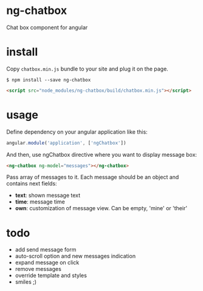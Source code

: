 # ng-chatbox
Chat box component for angular

# install
Copy `chatbox.min.js` bundle to your site and plug it on the page.
```
$ npm install --save ng-chatbox
```
```html
<script src="node_modules/ng-chatbox/build/chatbox.min.js"></script>
```

# usage
Define dependency on your angular application like this:
```javascript
angular.module('application', ['ngChatbox'])
```
And then, use ngChatbox directive where you want to display message box:
```html
<ng-chatbox ng-model="messages"></ng-chatbox>
```
Pass array of messages to it.
Each message should be an object and contains next fields:
- **text**: shown message text
- **time**: message time
- **own**: customization of message view. Can be empty, 'mine' or 'their'

# todo
* add send message form
* auto-scroll option and new messages indication
* expand message on click
* remove messages
* override template and styles
* smiles ;)
